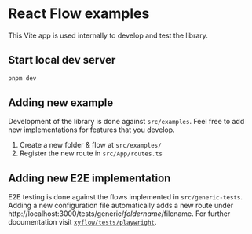# React Flow examples 

This Vite app is used internally to develop and test the library.

## Start local dev server

```sh
pnpm dev
```

## Adding new example

Development of the library is done against `src/examples`. Feel free to add new implementations for features that you develop.

1. Create a new folder & flow at `src/examples/`
2. Register the new route in `src/App/routes.ts`

## Adding new E2E implementation
E2E testing is done against the flows implemented in `src/generic-tests`. Adding a new configuration file automatically adds a new route under http://localhost:3000/tests/generic/$foldername/$filename. For further documentation visit [`xyflow/tests/playwright`](/tests/playwright).



